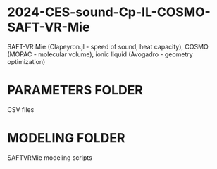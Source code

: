 # 2024-CES-sound-Cp-IL-COSMO-SAFT-VR-Mie
SAFT-VR Mie (Clapeyron.jl - speed of sound, heat capacity), COSMO (MOPAC - molecular volume), ionic liquid (Avogadro - geometry optimization)

# PARAMETERS FOLDER
CSV files

# MODELING FOLDER
SAFTVRMie modeling scripts
